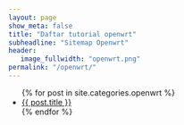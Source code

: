 ```yaml
---
layout: page
show_meta: false
title: "Daftar tutorial openwrt"
subheadline: "Sitemap Openwrt"
header:
   image_fullwidth: "openwrt.png"
permalink: "/openwrt/"
---
```

<ul>
    {% for post in site.categories.openwrt %}
    <li><a href="{{ site.url }}{{ site.baseurl }}{{ post.url }}">{{ post.title }}</a></li>
    {% endfor %}
</ul>